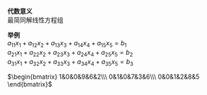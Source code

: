 **代数意义**    
最简同解线性方程组    
    
**举例**    
 $a_{11}x_1+a_{12}x_2+a_{13}x_3+a_{14}x_4    
+a_{15}x_5=b_1$     
 $a_{21}x_1+a_{22}x_2+a_{23}x_3+a_{24}x_4    
+a_{25}x_5=b_2$     
 $a_{31}x_1+a_{32}x_2+a_{33}x_3+a_{34}x_4    
+a_{35}x_5=b_3$     
    
 $\begin{bmatrix}    
1&0&0&9&6&2\\\     
0&1&0&7&3&6\\\     
0&0&1&2&8&5    
\end{bmatrix}$     
